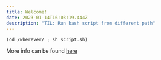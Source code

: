 ```yaml
---
title: Welcome!
date: 2023-01-14T16:03:19.444Z
description: "TIL: Run bash script from different path"
---
```

```
(cd /wherever/ ; sh script.sh)
```

M﻿ore info can be found [here](https://superuser.com/questions/510152/running-scripts-from-another-directory)